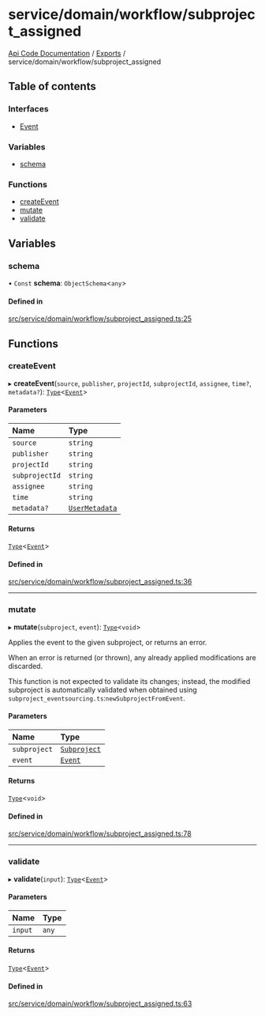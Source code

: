 # service/domain/workflow/subproject\_assigned
 
[Api Code Documentation](../README.md) / [Exports](../modules.md) / service/domain/workflow/subproject\_assigned

## Table of contents

### Interfaces

- [Event](../interfaces/service_domain_workflow_subproject_assigned.Event.md)

### Variables

- [schema](service_domain_workflow_subproject_assigned.md#schema)

### Functions

- [createEvent](service_domain_workflow_subproject_assigned.md#createevent)
- [mutate](service_domain_workflow_subproject_assigned.md#mutate)
- [validate](service_domain_workflow_subproject_assigned.md#validate)

## Variables

### schema

• `Const` **schema**: `ObjectSchema`\<`any`\>

#### Defined in

[src/service/domain/workflow/subproject_assigned.ts:25](https://github.com/openkfw/TruBudget/blob/90402cb/api/src/service/domain/workflow/subproject_assigned.ts#L25)

## Functions

### createEvent

▸ **createEvent**(`source`, `publisher`, `projectId`, `subprojectId`, `assignee`, `time?`, `metadata?`): [`Type`](result.md#type)\<[`Event`](../interfaces/service_domain_workflow_subproject_assigned.Event.md)\>

#### Parameters

| Name | Type |
| :------ | :------ |
| `source` | `string` |
| `publisher` | `string` |
| `projectId` | `string` |
| `subprojectId` | `string` |
| `assignee` | `string` |
| `time` | `string` |
| `metadata?` | [`UserMetadata`](service_domain_metadata.md#usermetadata) |

#### Returns

[`Type`](result.md#type)\<[`Event`](../interfaces/service_domain_workflow_subproject_assigned.Event.md)\>

#### Defined in

[src/service/domain/workflow/subproject_assigned.ts:36](https://github.com/openkfw/TruBudget/blob/90402cb/api/src/service/domain/workflow/subproject_assigned.ts#L36)

___

### mutate

▸ **mutate**(`subproject`, `event`): [`Type`](result.md#type)\<`void`\>

Applies the event to the given subproject, or returns an error.

When an error is returned (or thrown), any already applied modifications are
discarded.

This function is not expected to validate its changes; instead, the modified
subproject is automatically validated when obtained using
`subproject_eventsourcing.ts`:`newSubprojectFromEvent`.

#### Parameters

| Name | Type |
| :------ | :------ |
| `subproject` | [`Subproject`](../interfaces/service_domain_workflow_subproject.Subproject.md) |
| `event` | [`Event`](../interfaces/service_domain_workflow_subproject_assigned.Event.md) |

#### Returns

[`Type`](result.md#type)\<`void`\>

#### Defined in

[src/service/domain/workflow/subproject_assigned.ts:78](https://github.com/openkfw/TruBudget/blob/90402cb/api/src/service/domain/workflow/subproject_assigned.ts#L78)

___

### validate

▸ **validate**(`input`): [`Type`](result.md#type)\<[`Event`](../interfaces/service_domain_workflow_subproject_assigned.Event.md)\>

#### Parameters

| Name | Type |
| :------ | :------ |
| `input` | `any` |

#### Returns

[`Type`](result.md#type)\<[`Event`](../interfaces/service_domain_workflow_subproject_assigned.Event.md)\>

#### Defined in

[src/service/domain/workflow/subproject_assigned.ts:63](https://github.com/openkfw/TruBudget/blob/90402cb/api/src/service/domain/workflow/subproject_assigned.ts#L63)
